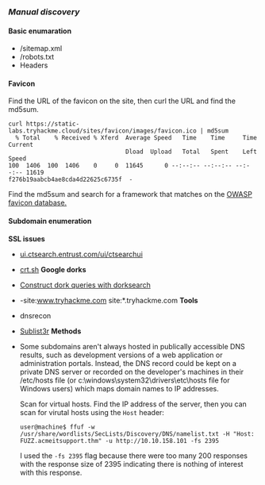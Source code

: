 ### *Manual discovery*
#### Basic enumaration
- /sitemap.xml
- /robots.txt
- Headers
#### Favicon
Find the URL of the favicon on the site, then curl the URL and find the md5sum.
```
curl https://static-labs.tryhackme.cloud/sites/favicon/images/favicon.ico | md5sum
  % Total    % Received % Xferd  Average Speed   Time    Time     Time  Current
                                 Dload  Upload   Total   Spent    Left  Speed
100  1406  100  1406    0     0  11645      0 --:--:-- --:--:-- --:--:-- 11619
f276b19aabcb4ae8cda4d22625c6735f  -
```

Find the md5sum and search for a framework that matches on the [OWASP favicon database.](https://wiki.owasp.org/index.php/OWASP_favicon_database)
#### Subdomain enumeration
**SSL issues**
- [ui.ctsearch.entrust.com/ui/ctsearchui](https://ui.ctsearch.entrust.com/ui/ctsearchui)
- [crt.sh](https://crt.sh/)
**Google dorks**
- [Construct dork queries with dorksearch](https://dorksearch.com/)
- -site:www.tryhackme.com  site:*.tryhackme.com
**Tools**
- dnsrecon
- [Sublist3r](https://github.com/aboul3la/Sublist3r)
**Methods**
- Some subdomains aren't always hosted in publically accessible DNS results, such as development versions of a web application or administration portals. Instead, the DNS record could be kept on a private DNS server or recorded on the developer's machines in their /etc/hosts file (or c:\windows\system32\drivers\etc\hosts file for Windows users) which maps domain names to IP addresses.
  
  Scan for virtual hosts. Find the IP address of the server, then you can scan for virutal hosts using the `Host` header: 
  ```
  user@machine$ ffuf -w /usr/share/wordlists/SecLists/Discovery/DNS/namelist.txt -H "Host: FUZZ.acmeitsupport.thm" -u http://10.10.158.101 -fs 2395
  ```
  
  I used the `-fs 2395` flag because there were too many 200 responses with the response size of 2395 indicating there is nothing of interest with this response.